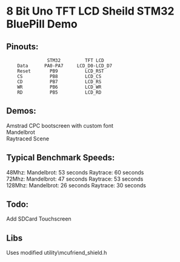# 8 Bit Uno TFT LCD Sheild STM32 BluePill Demo                  

## Pinouts:
                   STM32         TFT LCD             
        Data      PA0-PA7     LCD_D0-LCD_D7          
        Reset       PB9          LCD_RST             
        CS          PB8          LCD_CS              
        CD          PB7          LCD_RS              
        WR          PB6          LCD_WR              
        RD          PB5          LCD_RD              

## Demos:                             
  Amstrad CPC bootscreen with custom font           
  Mandelbrot                           
  Raytraced Scene                        
     
## Typical Benchmark Speeds:
48Mhz: Mandelbrot: 53 seconds Raytrace: 60 seconds      
72Mhz: Mandelbrot: 47 seconds Raytrace: 53 seconds      
128Mhz: Mandelbrot: 26 seconds Raytrace: 30 seconds      
                                                             
## Todo:
Add SDCard
Touchscreen                

## Libs
Uses modified utility\mcufriend_shield.h
